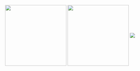 <img height=200 align="center" src="https://github-readme-stats.vercel.app/api?username=imanghasemiarani&show_icons=true&theme=aura" />
<img height=200 align="center" src=" https://github-readme-stats.vercel.app/api/top-langs/?username=imanghasemiarani&layout=compact&theme=radical&langs_count=6" />

<img align="center" src="https://github-readme-stats.vercel.app/api/pin/?username=imanghasemiarani&repo=imanghasemiarani.github.io&theme=catppuccin_latte" />
<!-- <img align="center" src="https://github-readme-stats.vercel.app/api/pin/?username=imanghasemiarani&repo=imanghasemiarani.github.io&theme=ambient_gradient" /> -->


<!--

**ImanGhasemiArani/ImanGhasemiArani** is a ✨ _special_ ✨ repository because its `README.md` (this file) appears on your GitHub profile.

Here are some ideas to get you started:

- 🔭 I’m currently working on ...
- 🌱 I’m currently learning ...
- 👯 I’m looking to collaborate on ...
- 🤔 I’m looking for help with ...
- 💬 Ask me about ...
- 📫 How to reach me: ...
- 😄 Pronouns: ...
- ⚡ Fun fact: ...
-->
